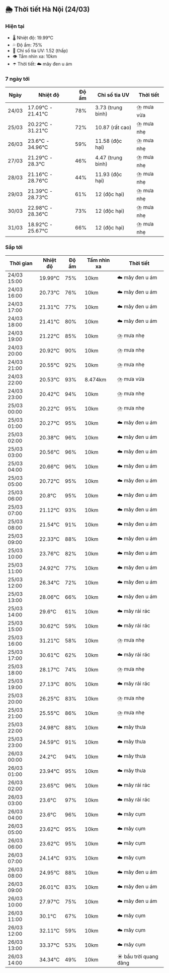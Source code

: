 ## 🌦️ Thời tiết Hà Nội (24/03)

### Hiện tại

- 🌡️ Nhiệt độ: 19.99℃
- 💦 Độ ẩm: 75%
- 🌟 Chỉ số tia UV: 1.52 (thấp)
- 👁️ Tầm nhìn xa: 10km
- ☂️ Thời tiết: ☁️ mây đen u ám

### 7 ngày tới

| Ngày | Nhiệt độ | Độ ẩm | Chỉ số tia UV | Thời tiết |
| --- | --- | --- | --- | --- |
| 24/03 | 17.09℃ - 21.41℃ | 78% | 3.73 (trung bình) | ⛈️ mưa vừa |
| 25/03 | 20.22℃ - 31.21℃ | 72% | 10.87 (rất cao) | ⛈️ mưa nhẹ |
| 26/03 | 23.6℃ - 34.96℃ | 59% | 11.58 (độc hại) | ⛈️ mưa nhẹ |
| 27/03 | 21.29℃ - 28.3℃ | 46% | 4.47 (trung bình) | ⛈️ mưa nhẹ |
| 28/03 | 21.16℃ - 28.76℃ | 44% | 11.93 (độc hại) | ⛈️ mưa nhẹ |
| 29/03 | 21.39℃ - 28.73℃ | 61% | 12 (độc hại) | ⛈️ mưa nhẹ |
| 30/03 | 22.98℃ - 28.36℃ | 73% | 12 (độc hại) | ⛈️ mưa nhẹ |
| 31/03 | 18.92℃ - 25.67℃ | 66% | 12 (độc hại) | ⛈️ mưa nhẹ |

### Sắp tới

| Thời gian | Nhiệt độ | Độ ẩm | Tầm nhìn xa | Thời tiết |
| --- | --- | --- | --- | --- |
| 24/03 15:00 | 19.99℃ | 75% | 10km | ☁️ mây đen u ám |
| 24/03 16:00 | 20.73℃ | 76% | 10km | ☁️ mây đen u ám |
| 24/03 17:00 | 21.31℃ | 77% | 10km | ☁️ mây đen u ám |
| 24/03 18:00 | 21.41℃ | 80% | 10km | ☁️ mây đen u ám |
| 24/03 19:00 | 21.22℃ | 85% | 10km | ⛈️ mưa nhẹ |
| 24/03 20:00 | 20.92℃ | 90% | 10km | ⛈️ mưa nhẹ |
| 24/03 21:00 | 20.55℃ | 92% | 10km | ⛈️ mưa nhẹ |
| 24/03 22:00 | 20.53℃ | 93% | 8.474km | ⛈️ mưa vừa |
| 24/03 23:00 | 20.42℃ | 94% | 10km | ⛈️ mưa nhẹ |
| 25/03 00:00 | 20.22℃ | 95% | 10km | ⛈️ mưa nhẹ |
| 25/03 01:00 | 20.27℃ | 95% | 10km | ☁️ mây đen u ám |
| 25/03 02:00 | 20.38℃ | 96% | 10km | ☁️ mây đen u ám |
| 25/03 03:00 | 20.56℃ | 96% | 10km | ☁️ mây đen u ám |
| 25/03 04:00 | 20.66℃ | 96% | 10km | ☁️ mây đen u ám |
| 25/03 05:00 | 20.72℃ | 95% | 10km | ☁️ mây đen u ám |
| 25/03 06:00 | 20.8℃ | 95% | 10km | ☁️ mây đen u ám |
| 25/03 07:00 | 21.12℃ | 93% | 10km | ☁️ mây đen u ám |
| 25/03 08:00 | 21.54℃ | 91% | 10km | ☁️ mây đen u ám |
| 25/03 09:00 | 22.33℃ | 88% | 10km | ☁️ mây đen u ám |
| 25/03 10:00 | 23.76℃ | 82% | 10km | ☁️ mây đen u ám |
| 25/03 11:00 | 24.92℃ | 77% | 10km | ☁️ mây đen u ám |
| 25/03 12:00 | 26.34℃ | 72% | 10km | ☁️ mây đen u ám |
| 25/03 13:00 | 28.06℃ | 66% | 10km | ☁️ mây đen u ám |
| 25/03 14:00 | 29.6℃ | 61% | 10km | ☁️ mây rải rác |
| 25/03 15:00 | 30.62℃ | 59% | 10km | ☁️ mây rải rác |
| 25/03 16:00 | 31.21℃ | 58% | 10km | ⛈️ mưa nhẹ |
| 25/03 17:00 | 30.61℃ | 62% | 10km | ☁️ mây rải rác |
| 25/03 18:00 | 28.17℃ | 74% | 10km | ⛈️ mưa nhẹ |
| 25/03 19:00 | 27.13℃ | 80% | 10km | ☁️ mây rải rác |
| 25/03 20:00 | 26.25℃ | 83% | 10km | ⛈️ mưa nhẹ |
| 25/03 21:00 | 25.55℃ | 86% | 10km | ⛈️ mưa nhẹ |
| 25/03 22:00 | 24.98℃ | 88% | 10km | ☁️ mây thưa |
| 25/03 23:00 | 24.59℃ | 91% | 10km | ☁️ mây thưa |
| 26/03 00:00 | 24.2℃ | 94% | 10km | ☁️ mây thưa |
| 26/03 01:00 | 23.94℃ | 95% | 10km | ☁️ mây thưa |
| 26/03 02:00 | 23.65℃ | 96% | 10km | ☁️ mây rải rác |
| 26/03 03:00 | 23.6℃ | 97% | 10km | ☁️ mây rải rác |
| 26/03 04:00 | 23.6℃ | 96% | 10km | ☁️ mây cụm |
| 26/03 05:00 | 23.62℃ | 95% | 10km | ☁️ mây cụm |
| 26/03 06:00 | 23.62℃ | 95% | 10km | ☁️ mây cụm |
| 26/03 07:00 | 24.14℃ | 93% | 10km | ☁️ mây cụm |
| 26/03 08:00 | 24.95℃ | 88% | 10km | ☁️ mây đen u ám |
| 26/03 09:00 | 26.01℃ | 83% | 10km | ☁️ mây đen u ám |
| 26/03 10:00 | 27.97℃ | 75% | 10km | ☁️ mây đen u ám |
| 26/03 11:00 | 30.1℃ | 67% | 10km | ☁️ mây cụm |
| 26/03 12:00 | 32.11℃ | 59% | 10km | ☁️ mây cụm |
| 26/03 13:00 | 33.37℃ | 53% | 10km | ☁️ mây cụm |
| 26/03 14:00 | 34.34℃ | 49% | 10km | ☀️ bầu trời quang đãng |
